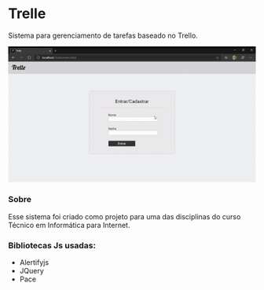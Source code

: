 # Trelle
Sistema para gerenciamento de tarefas baseado no Trello.

![](Trelle.gif)

### Sobre
Esse sistema foi criado como projeto para uma das disciplinas do curso Técnico em Informática para Internet.

### Bibliotecas Js usadas:
<ul>
  <li>Alertifyjs</li>
  <li>JQuery</li>
  <li>Pace</li>
</ul>
